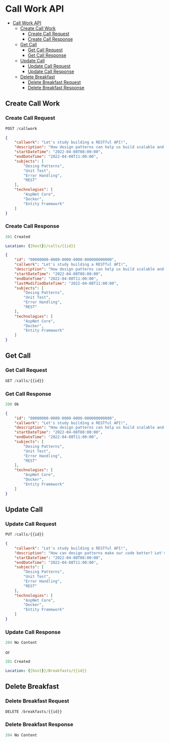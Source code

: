 # Call Work API

- [Call Work API](#call-work-api)
  - [Create Call Work](#create-call-work)
    - [Create Call Request](#create-call-request)
    - [Create Call Response](#create-call-response)
  - [Get Call](#get-call)
    - [Get Call Request](#get-call-request)
    - [Get Call Response](#get-call-response)
  - [Update Call](#update-call)
    - [Update Call Request](#update-call-request)
    - [Update Call Response](#update-call-response)
  - [Delete Breakfast](#delete-breakfast)
    - [Delete Breakfast Request](#delete-breakfast-request)
    - [Delete Breakfast Response](#delete-breakfast-response)

## Create Call Work

### Create Call Request

```js
POST /callwork
```

```json
{
    "callwork": "Let's study building a RESTful API!",
    "description": "How design patterns can help us build scalable and testable software!",
    "startDateTime": "2022-04-08T08:00:00",
    "endDateTime": "2022-04-08T11:00:00",
    "subjects": [
        "Desing Patterns",
        "Unit Test",
        "Error Handling",
        "REST"
    ],
    "technologies": [
        "AspNet Core",
        "Docker",
        "Entity Framework"
    ]
}
```

### Create Call Response

```js
201 Created
```

```yml
Location: {{host}}/calls/{{id}}
```

```json
{
    "id": "00000000-0000-0000-0000-000000000000",
    "callwork": "Let's study building a RESTful API!",
    "description": "How design patterns can help us build scalable and testable software!",
    "startDateTime": "2022-04-08T08:00:00",
    "endDateTime": "2022-04-08T11:00:00",
    "lastModifiedDateTime": "2022-04-08T11:00:00",
    "subjects": [
        "Desing Patterns",
        "Unit Test",
        "Error Handling",
        "REST"
    ],
    "technologies": [
        "AspNet Core",
        "Docker",
        "Entity Framework"
    ]
}
```

## Get Call 

### Get Call Request

```js
GET /calls/{{id}}
```

### Get Call Response

```js
200 Ok
```

```json
{
    "id": "00000000-0000-0000-0000-000000000000",
    "callwork": "Let's study building a RESTful API!",
    "description": "How design patterns can help us build scalable and testable software!",
    "startDateTime": "2022-04-08T08:00:00",
    "endDateTime": "2022-04-08T11:00:00",
    "subjects": [
        "Desing Patterns",
        "Unit Test",
        "Error Handling",
        "REST"
    ],
    "technologies": [
        "AspNet Core",
        "Docker",
        "Entity Framework"
    ]
}
```

## Update Call

### Update Call Request

```js
PUT /calls/{{id}}
```

```json
{
    "callwork": "Let's study building a RESTful API!",
    "description": "How can design patterns make our code better? Let's find out together!",
    "startDateTime": "2022-04-08T08:00:00",
    "endDateTime": "2022-04-08T11:00:00",
    "subjects": [
        "Desing Patterns",
        "Unit Test",
        "Error Handling",
        "REST"
    ],
    "technologies": [
        "AspNet Core",
        "Docker",
        "Entity Framework"
    ]
}
```

### Update Call Response

```js
204 No Content
```

or

```js
201 Created
```

```yml
Location: {{host}}/Breakfasts/{{id}}
```

## Delete Breakfast

### Delete Breakfast Request

```js
DELETE /breakfasts/{{id}}
```

### Delete Breakfast Response

```js
204 No Content
```
